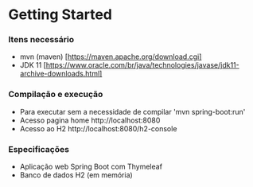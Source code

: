 # Getting Started

### Itens necessário

* mvn (maven) [https://maven.apache.org/download.cgi]
* JDK 11 [https://www.oracle.com/br/java/technologies/javase/jdk11-archive-downloads.html]

### Compilação e execução
* Para executar sem a necessidade de compilar 'mvn spring-boot:run'
* Acesso pagina home http://localhost:8080
* Acesso ao H2 http://localhost:8080/h2-console

### Especificações
* Aplicação web Spring Boot com Thymeleaf
* Banco de dados H2 (em memória)

